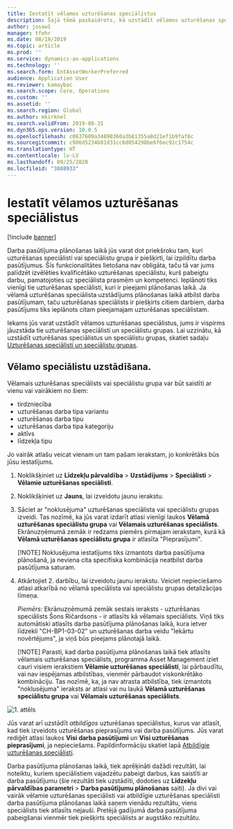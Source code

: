 ```yaml
---
title: Iestatīt vēlamos uzturēšanas speciālistus
description: Šajā tēmā paskaidrots, kā uzstādīt vēlamos uzturēšanas speciālistus programmā Asset Management.
author: josaw1
manager: tfehr
ms.date: 08/19/2019
ms.topic: article
ms.prod: ''
ms.service: dynamics-ax-applications
ms.technology: ''
ms.search.form: EntAssetWorkerPreferred
audience: Application User
ms.reviewer: kamaybac
ms.search.scope: Core, Operations
ms.custom: ''
ms.assetid: ''
ms.search.region: Global
ms.author: mkirknel
ms.search.validFrom: 2019-08-31
ms.dyn365.ops.version: 10.0.5
ms.openlocfilehash: c0637609a34890360a3b81355a8d21ef1b9faf8c
ms.sourcegitcommit: c986d5234b81d31cc6d054298be6f6ec92c1754c
ms.translationtype: HT
ms.contentlocale: lv-LV
ms.lasthandoff: 09/25/2020
ms.locfileid: "3888933"
---
```

# <a name="set-up-preferred-maintenance-workers"></a>Iestatīt vēlamos uzturēšanas speciālistus

[!include [banner](../../includes/banner.md)]

 

Darba pasūtījuma plānošanas laikā jūs varat dot priekšroku tam, kuri uzturēšanas speciālisti vai speciālistu grupa ir piešķirti, lai izpildītu darba pasūtījumus. Šīs funkcionalitātes lietošana nav obligāta, taču tā var jums palīdzēt izvēlēties kvalificētāko uzturēšanas speciālistu, kurš pabeigtu darbu, pamatojoties uz speciālista prasmēm un kompetenci. Ieplānoti tiks vienīgi tie uzturēšanas speciālisti, kuri ir pieejami plānošanas laikā. Ja vēlamā uzturēšanas speciālista uzstādījums plānošanas laikā atbilst darba pasūtījumam, taču uzturēšanas speciālists ir piešķirts citiem darbiem, darba pasūtījums tiks ieplānots citam pieejamajam uzturēšanas speciālistam.

Iekams jūs varat uzstādīt vēlamos uzturēšanas speciālistus, jums ir vispirms jāuzstāda tie uzturēšanas speciālisti un speciālistu grupas. Lai uzzinātu, kā uzstādīt uzturēšanas speciālistus un speciālistu grupas, skatiet sadaļu [Uzturēšanas speciālisti un speciālistu grupas](../setup-for-objects/workers-and-worker-groups.md).

## <a name="set-up-preferred-workers"></a>Vēlamo speciālistu uzstādīšana.

Vēlamais uzturēšanas speciālists vai speciālistu grupa var būt saistīti ar vienu vai vairākiem no šiem:

- tirdzniecība  
- uzturēšanas darba tipa variantu  
- uzturēšanas darba tipu  
- uzturēšanas darba tipa kategoriju  
- aktīvs  
- līdzekļa tipu  

Jo vairāk atlašu veicat vienam un tam pašam ierakstam, jo konkrētāks būs jūsu iestatījums.

1. Noklikšķiniet uz **Līdzekļu pārvaldība** > **Uzstādījums** > **Speciālisti** > **Vēlamie uzturēšanas speciālisti**.

2. Noklikšķiniet uz **Jauns**, lai izveidotu jaunu ierakstu.

3. Sāciet ar "noklusējuma" uzturēšanas speciālista vai speciālistu grupas izveidi. Tas nozīmē, ka jūs varat izdarīt atlasi vienīgi laukos **Vēlamā uzturēšanas speciālistu grupa** vai **Vēlamais uzturēšanas speciālists**. Ekrānuzņēmumā zemāk ir redzams piemērs pirmajam ierakstam, kurā kā **Vēlamā uzturēšanas speciālistu grupa** ir atlasīta "Pieprasījumi".

    [!NOTE] Noklusējuma iestatījums tiks izmantots darba pasūtījuma plānošanā, ja neviena cita specifiska kombinācija neatbilst darba pasūtījuma saturam.

4. Atkārtojiet 2. darbību, lai izveidotu jaunu ierakstu. Veiciet nepieciešamo atlasi atkarībā no vēlamā speciālista vai speciālistu grupas detalizācijas līmeņa. 

    *Piemērs:* Ekrānuzņēmumā zemāk sestais ieraksts - uzturēšanas speciālists Šons Ričardsons - ir atlasīts kā vēlamais speciālists. Viņš tiks automātiski atlasīts darba pasūtījuma plānošanas laikā, kura ietver līdzekli "CH-BP1-03-02" un uzturēšanas darba veidu "Iekārtu novērtējums", ja viņš būs pieejams plānotajā laikā.

    [!NOTE] Parasti, kad darba pasūtījuma plānošanas laikā tiek atlasīts vēlamais uzturēšanas speciālists, programma Asset Management iziet cauri visiem ierakstiem **Vēlamie uzturēšanas speciālisti**, lai pārbaudītu, vai nav iespējamas atbilstības, vienmēr pārbaudot viskonkrētāko kombināciju. Tas nozīmē, ka, ja nav atrasta atbilstība, tiek izmantots "noklusējuma" ieraksts ar atlasi vai nu laukā **Vēlamā uzturēšanas speciālistu grupa** vai **Vēlamais uzturēšanas speciālists**.

![1. attēls](media/02-work-order-scheduling.png)

Jūs varat arī uzstādīt *atbildīgos* uzturēšanas speciālistus, kurus var atlasīt, kad tiek izveidots uzturēšanas pieprasījums vai darba pasūtījums. Jūs varat rediģēt atlasi laukos **Visi darba pasūtījumi** un **Visi uzturēšanas pieprasījumi**, ja nepieciešams. Papildinformāciju skatiet lapā [Atbildīgie uzturēšanas speciālisti](../setup-for-maintenance-requests/responsible-workers.md).

Darba pasūtījuma plānošanas laikā, tiek aprēķināti dažādi rezultāti, lai noteiktu, kuriem speciālistiem vajadzētu pabeigt darbus, kas saistīti ar darba pasūtījumu (šie rezultāti tiek uzstādīti, dodoties uz **Līdzekļu pārvaldības parametri** > **Darba pasūtījumu plānošanas** saiti). Ja divi vai vairāk vēlamie uzturēšanas speciālisti vai atbildīgie uzturēšanas speciālisti darba pasūtījuma plānošanas laikā saņem vienādu rezultātu, viens speciālists tiek atlasīts nejauši. Pretējā gadījumā darba pasūtījuma pabeigšanai vienmēr tiek piešķirts speciālists ar augstāko rezultātu.

